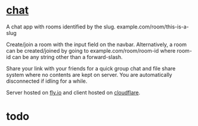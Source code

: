 # [chat](https://chat.mjlee.dev)
A chat app with rooms identified by the slug.
example.com/room/this-is-a-slug

Create/join a room with the input field on the navbar. 
Alternatively, a room can be created/joined by going to example.com/room/room-id
where room-id can be any string other than a forward-slash.

Share your link with your friends for a quick group chat and file share system
where no contents are kept on server. You are automatically disconnected if idling for a while.

Server hosted on [fly.io](https://fly.io) and client hosted on [cloudflare](https://cloudflare.com).

# todo
